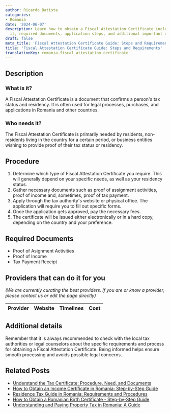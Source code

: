 ```yaml
---
author: Ricardo Batista
categories:
- Romania
date: '2024-06-07'
description: Learn how to obtain a Fiscal Attestation Certificate including who needs
  it, required documents, application steps, and additional important details.
draft: false
meta_title: 'Fiscal Attestation Certificate Guide: Steps and Requirements'
title: 'Fiscal Attestation Certificate Guide: Steps and Requirements'
translationKey: romania-fiscal_attestation_certificate
---
```


## Description
### What is it?
A Fiscal Attestation Certificate is a document that confirms a person's tax status and residency. It is often used for legal processes, purchases, and applications in Romania and other countries.

### Who needs it?
The Fiscal Attestation Certificate is primarily needed by residents, non-residents living in the country for a certain period, or business entities wishing to provide proof of their tax status or residency.

## Procedure
1. Determine which type of Fiscal Attestation Certificate you require. This will generally depend on your specific needs, as well as your residency status.
2. Gather necessary documents such as proof of assignment activities, proof of income and, sometimes, proof of tax payment.
3. Apply through the tax authority's website or physical office. The application will require you to fill out specific forms.
4. Once the application gets approved, pay the necessary fees.
5. The certificate will be issued either electronically or in a hard copy, depending on the country and your preference.

## Required Documents
- Proof of Asignment Activities
- Proof of Income
- Tax Payment Receipt
## Providers that can do it for you

_(We are currently curating the best providers. If you are or know a provider, please contact us or edit the page directly)_

| Provider        |     Website     |     Timelines    |       Cost      |
| :-------------: | :-------------: |  :-------------: | :-------------: |

## Additional details
Remember that it is always recommended to check with the local tax authorities or legal counselors about the specific requirements and process for obtaining a Fiscal Attestation Certificate. Being informed helps ensure smooth processing and avoids possible legal concerns.
## Related Posts

- [Understand the Tax Certificate: Procedure, Need, and Documents](https://tramitit.com/guides/romania/tax_certificate/)
- [How to Obtain an Income Certificate in Romania: Step-by-Step Guide](https://tramitit.com/guides/romania/income_certificate/)
- [Residence Tax Guide in Romania: Requirements and Procedures](https://tramitit.com/guides/romania/residence_tax/)
- [How to Obtain a Romanian Birth Certificate - Step-by-Step Guide](https://tramitit.com/guides/romania/birth_certificate/)
- [Understanding and Paying Property Tax in Romania: A Guide](https://tramitit.com/guides/romania/property_tax/)